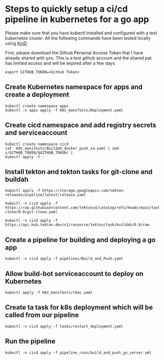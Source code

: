 # Steps to quickly setup a ci/cd pipeline in kubernetes for a go app

Please make sure that you have kubectl installed and configured with a test 
kubernetes cluster. All the following commands have been tested locally using
[KinD](https://kind.sigs.k8s.io/)

First, please download the Github Personal Access Token that I have already 
shared with you. This is a test github account and the shared pat has limited
access and will be expired after a few days

```
export GITHUB_TOKEN=<Github Token>
```


## Create Kubernetes namespace for apps and create a deployment
```
kubectl create namespace apps
kubectl -n apps apply -f K8s_manifests/Deployment.yaml
```

## Create cicd namespace and add registry secrets and serviceaccount

```
kubectl create namespace cicd
cat  K8s_manifests/Buildah_docker_push_sa.yaml | sed s/GITHUB_TOKEN/$GITHUB_TOKEN/ |
kubectl apply -f -

```

## Install tekton and tekton tasks for git-clone and buildah
```
kubectl apply -f https://storage.googleapis.com/tekton-releases/pipeline/latest/release.yaml

kubectl -n cicd apply -f https://raw.githubusercontent.com/tektoncd/catalog/refs/heads/main/task/git-clone/0.9/git-clone.yaml

kubectl -n cicd apply -f https://api.hub.tekton.dev/v1/resource/tekton/task/buildah/0.9/raw
```

## Create a pipeline for building and deploying a go app
```
kubectl -n cicd apply -f pipelines/Build_and_Push.yaml
```
## Allow build-bot serviceaccount to deploy on Kubernetes

```
kubectl apply -f K8s_manifests/rbac.yaml
```

## Create ta task for k8s deployment which will be called from our pipeline
```
kubectl -n cicd apply -f tasks/restart_deployment.yaml
```

## Run the pipeline
```
kubectl -n cicd apply -f pipeline_runs/build_and_push_go_server.yml
```


